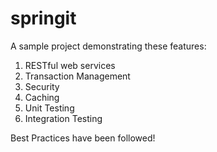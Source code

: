 # springit

A sample project demonstrating these features:

1. RESTful web services
2. Transaction Management
3. Security
4. Caching
5. Unit Testing
6. Integration Testing

Best Practices have been followed!


